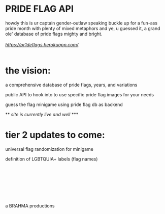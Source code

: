 # PRIDE FLAG API

howdy this is ur captain gender-outlaw speaking buckle up for a fun-ass pride month with plenty of mixed metaphors and ye, u guessed it, a grand ole' database of pride flags mighty and bright.
<br></br>
*https://pr1deflags.herokuapp.com/*
<br></br>

# the vision:

a comprehensive database of pride flags, years, and variations

public API to hook into to use specific pride flag images for your needs

guess the flag minigame using pride flag db as backend 

** *site is currently live and well* ***

# tier 2 updates to come:

universal flag randomization for minigame

definition of LGBTQUIA+ labels (flag names) 

<br></br>
<br></br>
<br></br>

a BRAHMA productions 
